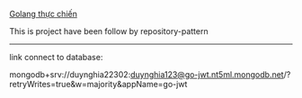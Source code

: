 [Golang thực chiến](https://www.youtube.com/playlist?list=PLVDJsRQrTUz7-fSzZWtF726st5AYQc57A)

This is project have been follow by repository-pattern

---

link connect to database:

mongodb+srv://duynghia22302:duynghia123@go-jwt.nt5ml.mongodb.net/?retryWrites=true&w=majority&appName=go-jwt
